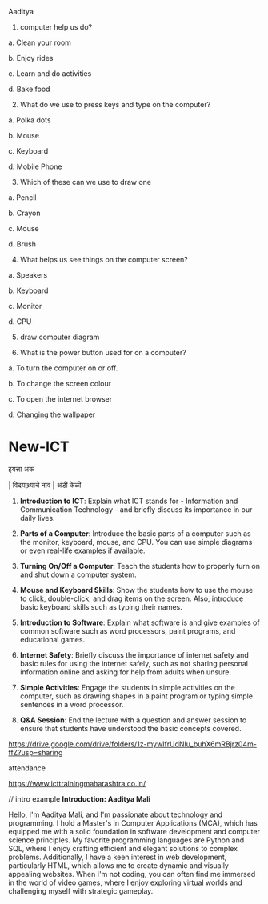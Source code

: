 Aaditya

1. computer help us do?

a. Clean your room

b. Enjoy rides

c. Learn and do activities

d. Bake food

2. What do we use to press keys and type on the computer?

a. Polka dots

b. Mouse

c. Keyboard

d. Mobile Phone

3. Which of these can we use to draw one

a. Pencil

b. Crayon

c. Mouse

d. Brush

4. What helps us see things on the computer screen?

a. Speakers

b. Keyboard

c. Monitor

d. CPU

5. draw computer diagram

6. What is the power button used for on a computer?

a. To turn the computer on or off.

b. To change the screen colour

c. To open the internet browser

d. Changing the wallpaper

# New-ICT

इयत्ता
अक

| विदयाथ्र्याचे नाव |
अंडी 
केळी 





1. **Introduction to ICT**: Explain what ICT stands for - Information and Communication Technology - and briefly discuss its importance in our daily lives.

2. **Parts of a Computer**: Introduce the basic parts of a computer such as the monitor, keyboard, mouse, and CPU. You can use simple diagrams or even real-life examples if available.

3. **Turning On/Off a Computer**: Teach the students how to properly turn on and shut down a computer system.

4. **Mouse and Keyboard Skills**: Show the students how to use the mouse to click, double-click, and drag items on the screen. Also, introduce basic keyboard skills such as typing their names.

5. **Introduction to Software**: Explain what software is and give examples of common software such as word processors, paint programs, and educational games.

6. **Internet Safety**: Briefly discuss the importance of internet safety and basic rules for using the internet safely, such as not sharing personal information online and asking for help from adults when unsure.

7. **Simple Activities**: Engage the students in simple activities on the computer, such as drawing shapes in a paint program or typing simple sentences in a word processor.

8. **Q&A Session**: End the lecture with a question and answer session to ensure that students have understood the basic concepts covered.

https://drive.google.com/drive/folders/1z-mywIfrUdNlu_buhX6mRBjrz04m-ffZ?usp=sharing


attendance

https://www.icttrainingmaharashtra.co.in/


// intro example
**Introduction: Aaditya Mali**

Hello, I'm Aaditya Mali, and I'm passionate about technology and programming. I hold a Master's in Computer Applications (MCA), which has equipped me with a solid foundation in software development and computer science principles. My favorite programming languages are Python and SQL, where I enjoy crafting efficient and elegant solutions to complex problems. Additionally, I have a keen interest in web development, particularly HTML, which allows me to create dynamic and visually appealing websites. When I'm not coding, you can often find me immersed in the world of video games, where I enjoy exploring virtual worlds and challenging myself with strategic gameplay.


